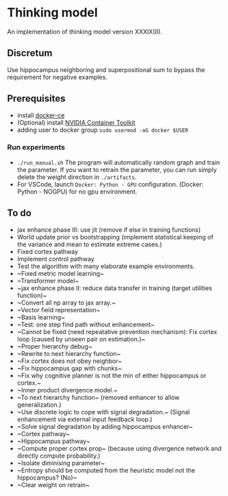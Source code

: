 # Thinking model

An implementation of thinking model version XXXIX(II).

## Discretum

Use hippocampus neighboring and superpositional sum to bypass the requirement for negative examples.

## Prerequisites

-   install [docker-ce](https://www.linode.com/docs/guides/installing-and-using-docker-on-ubuntu-and-debian/)
-   (Optional) install [NVIDIA Container Toolkit](https://docs.nvidia.com/datacenter/cloud-native/container-toolkit/install-guide.html#getting-started)
-   adding user to docker group `sudo usermod -aG docker $USER`

### Run experiments

-   `./run_manual.sh` The program will automatically random graph and train the parameter. If you want to retrain the parameter, you can run simply delete the weight direction in `./artifacts`.
-   For VSCode, launch `Docker: Python - GPU` configuration. (Docker: Python - NOGPU) for no gpu environment.

## To do

-   jax enhance phase III: use jit (remove if else in training functions)
-   World update prior vs bootstrapping (implement statistical keeping of the variance and mean to estimate extreme cases.)
-   Fixed cortex pathway
-   Implement control pathway
-   Test the algorithm with many elaborate example environments.
-   ~Fixed metric model learning~
-   ~Transformer model~
-   ~jax enhance phase II: reduce data transfer in training (target utilities function)~
-   ~Convert all np array to jax array.~
-   ~Vector field representation~
-   ~Basis learning~
-   ~Test: one step find path without enhancement~
-   ~Cannot be fixed (need repeatative prevention mechanism): Fix cortex loop (caused by unseen pair on estimation.)~
-   ~Proper hierarchy debug~
-   ~Rewrite to next hierarchy function~
-   ~Fix cortex does not obey neighbor~
-   ~Fix hippocampus gap with chunks~
-   ~Fix why cognitive planner is not the min of either hippocampus or cortex.~
-   ~Inner product divergence model.~
-   ~To next hierarchy function~ (removed enhancer to allow generalization.)
-   ~Use discrete logic to cope with signal degradation.~ (Signal enhancement via external input feedback loop.)
-   ~Solve signal degradation by adding hippocampus enhancer~
-   ~Cortex pathway~
-   ~Hippocampus pathway~
-   ~Compute proper cortex prop~ (because using divergence network and directly compute probability.)
-   ~Isolate diminising parameter~
-   ~Entropy should be computed from the heuristic model not the hippocampus? (No)~
-   ~Clear weight on retrain~
